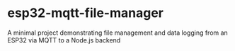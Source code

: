# esp32-mqtt-file-manager
A minimal project demonstrating file management and data logging from an ESP32 via MQTT to a Node.js backend
